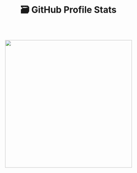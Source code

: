 <h1 align="center">🗃️ <strong>GitHub Profile Stats</strong></h1>

<br />
<br />

<p align="center">
  <img width="400" src="https://github-readme-stats.vercel.app/api/top-langs/?username=krlan2789&size_weight=0.0005&count_weight=0.3&layout=compact&theme=dracula">
</p>

<!-- 
<p align="center">
  <img width="400" src="https://github-readme-stats.vercel.app/api?username=krlan2789&count_private=true&include_all_commits=true&theme=dracula" />
</p>

<p align="center">
  <img width="640" src="https://github-profile-trophy.vercel.app/?username=krlan2789&theme=dracula&title=-PullRequest,-Reviews,-Issues,-Stars,-Followers&no-frame=true&margin-w=16&margin-h=16&column=4" />
</p> -->
